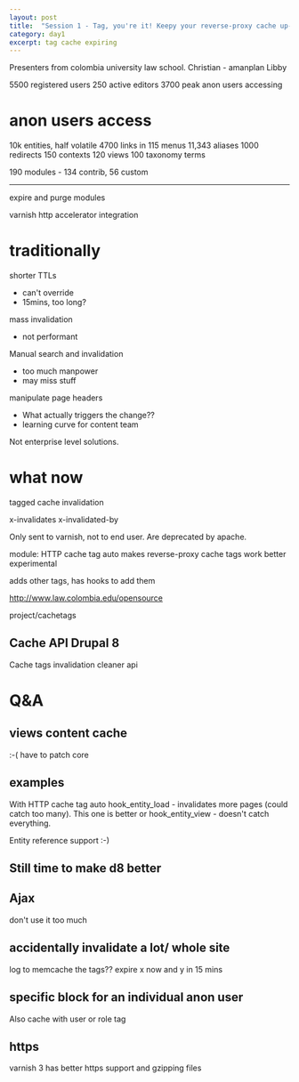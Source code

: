 ```yaml
---
layout: post
title:  "Session 1 - Tag, you're it! Keepy your reverse-proxy cache up-to-date"
category: day1
excerpt: tag cache expiring
---
```


Presenters from colombia university law school.
Christian - amanplan
Libby

5500 registered users
250 active editors
3700 peak anon users accessing

# anon users access
10k entities, half volatile
4700 links in 115 menus
11,343 aliases
1000 redirects
150 contexts
120 views
100 taxonomy terms

190 modules - 134 contrib, 56 custom

---

expire and purge modules

varnish http accelerator integration

# traditionally

shorter TTLs
- can't override
- 15mins, too long?

mass invalidation
- not performant

Manual search and invalidation
- too much manpower
- may miss stuff

manipulate page headers
- What actually triggers the change??
- learning curve for content team

Not enterprise level solutions.

# what now

tagged cache invalidation


x-invalidates
x-invalidated-by

Only sent to varnish, not to end user. Are deprecated by apache.

module: HTTP cache tag auto
makes reverse-proxy cache tags work better
experimental

adds other tags, has hooks to add them

http://www.law.colombia.edu/opensource

project/cachetags

## Cache API Drupal 8

Cache tags
invalidation
cleaner api


# Q&A

## views content cache
:-( have to patch core

## examples

With HTTP cache tag auto
hook_entity_load - invalidates more pages (could catch too many). This one is better
or hook_entity_view - doesn't catch everything.

Entity reference support :-)

## Still time to make d8 better

## Ajax
don't use it too much

## accidentally invalidate a lot/ whole site
log to memcache the tags??
expire x now and y in 15 mins

## specific block for an individual anon user

Also cache with user or role tag

## https
varnish 3 has better https support and gzipping files


